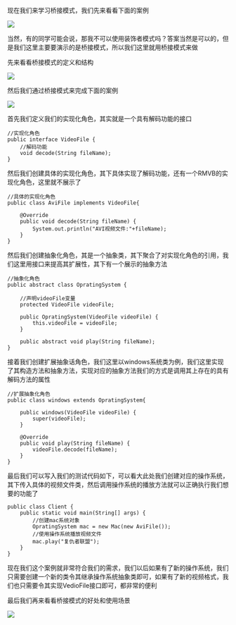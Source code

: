 现在我们来学习桥接模式，我们先来看看下面的案例

![](D:/Rolin的学习笔记/youdaonote-pull/youdaonote/youdaonote-images/WEBRESOURCEece7432b04296ba567bb7051f984e796.png)

当然，有的同学可能会说，那我不可以使用装饰者模式吗？答案当然是可以的，但是我们这里主要要演示的是桥接模式，所以我们这里就用桥接模式来做

先来看看桥接模式的定义和结构

![](D:/Rolin的学习笔记/youdaonote-pull/youdaonote/youdaonote-images/WEBRESOURCEe0bcf2a89a04ef4f8f6e3e378b3d3227.png)

 然后我们通过桥接模式来完成下面的案例

![](D:/Rolin的学习笔记/youdaonote-pull/youdaonote/youdaonote-images/WEBRESOURCE80cda38e4ebb35fa3abde34c95b17a3b.png)

首先我们定义我们的实现化角色，其实就是一个具有解码功能的接口

```
//实现化角色
public interface VideoFile {
    //解码功能
    void decode(String fileName);
}
```

然后我们创建具体的实现化角色，其下具体实现了解码功能，还有一个RMVB的实现化角色，这里就不展示了

```
//具体的实现化角色
public class AviFile implements VideoFile{

    @Override
    public void decode(String fileName) {
        System.out.println("AVI视频文件:"+fileName);
    }
}
```

然后我们创建抽象化角色，其是一个抽象类，其下聚合了对实现化角色的引用，我们这里用接口来提高其扩展性，其下有一个展示的抽象方法

```
//抽象化角色
public abstract class OpratingSystem {

    //声明videoFile变量
    protected VideoFile videoFile;

    public OpratingSystem(VideoFile videoFile) {
        this.videoFile = videoFile;
    }

    public abstract void play(String fileName);
}
```

接着我们创建扩展抽象话角色，我们这里以windows系统类为例，我们这里实现了其构造方法和抽象方法，实现对应的抽象方法我们的方式是调用其上存在的具有解码方法的属性

```
//扩展抽象化角色
public class windows extends OpratingSystem{

    public windows(VideoFile videoFile) {
        super(videoFile);
    }

    @Override
    public void play(String fileName) {
        videoFile.decode(fileName);
    }
}
```

最后我们可以写入我们的测试代码如下，可以看大此处我们创建对应的操作系统，其下传入具体的视频文件类，然后调用操作系统的播放方法就可以正确执行我们想要的功能了

```
public class Client {
    public static void main(String[] args) {
        //创建mac系统对象
        OpratingSystem mac = new Mac(new AviFile());
        //使用操作系统播放视频文件
        mac.play("复仇者联盟");
    }
}
```

现在我们这个案例就非常符合我们的需求，我们以后如果有了新的操作系统，我们只需要创建一个新的类令其继承操作系统抽象类即可，如果有了新的视频格式，我们也只需要令其实现VedioFile接口即可，都非常的便利

最后我们再来看看桥接模式的好处和使用场景

![](D:/Rolin的学习笔记/youdaonote-pull/youdaonote/youdaonote-images/WEBRESOURCE51018611d354febac40a76cf184873c7.png)


